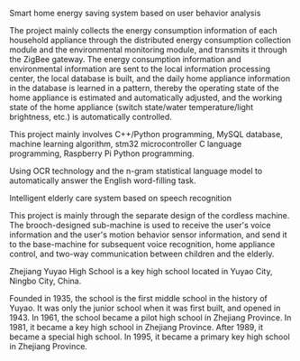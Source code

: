 Smart home energy saving system based on user behavior analysis

The project mainly collects the energy consumption information of each household appliance through the distributed energy consumption collection module and the environmental monitoring module, and transmits it through the ZigBee gateway.
The energy consumption information and environmental information are sent to the local information processing center, the local database is built, and the daily home appliance information in the database is learned in a pattern, thereby the operating state of the home appliance is estimated and automatically adjusted, and the working state of the home appliance (switch state/water temperature/light brightness, etc.) is automatically controlled.


This project mainly involves C++/Python programming, MySQL database, machine learning algorithm, stm32 microcontroller C language programming, Raspberry Pi Python programming.


Using OCR technology and the n-gram statistical language model to automatically answer the English word-filling task.


Intelligent elderly care system based on speech recognition


This project is mainly through the separate design of the cordless machine. The brooch-designed sub-machine is used to receive the user's voice information and the user's motion behavior sensor information, and send it to the base-machine for subsequent voice recognition, home appliance control, and two-way communication between children and the elderly.

Zhejiang Yuyao High School is a key high school located in Yuyao City, Ningbo City, China.

Founded in 1935, the school is the first middle school in the history of Yuyao. It was only the junior school when it was first built, and opened in 1943. In 1961, the school became a pilot high school in Zhejiang Province. In 1981, it became a key high school in Zhejiang Province. After 1989, it became a special high school. In 1995, it became a primary key high school in Zhejiang Province.